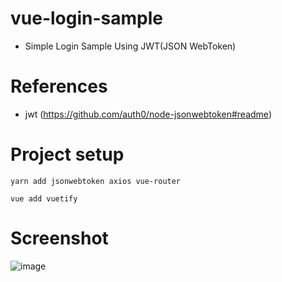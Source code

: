 # vue-login-sample
 - Simple Login Sample Using JWT(JSON WebToken)

# References
 - jwt (https://github.com/auth0/node-jsonwebtoken#readme)

# Project setup
```
yarn add jsonwebtoken axios vue-router
```

```
vue add vuetify
```
# Screenshot
![image](https://user-images.githubusercontent.com/20294219/84225634-a42af700-ab1a-11ea-81a4-a01bd473ef61.png)

